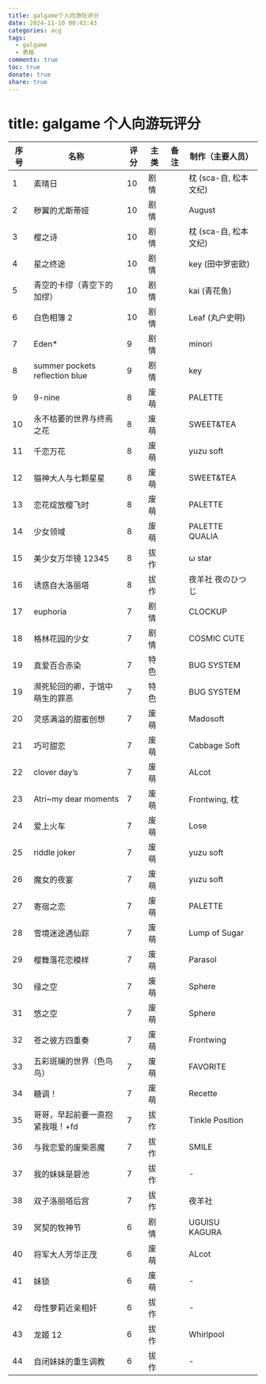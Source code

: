 ```yaml
---
title: galgame个人向游玩评分
date: 2024-11-10 00:43:43
categories: acg
tags:
  - galgame
  - 表格
comments: true
toc: true
donate: true
share: true
---
```


# title: galgame 个人向游玩评分

| 序号 | 名称                            | 评分 | 主类 | 备注 | 制作（主要人员）      |
| ---- | ------------------------------- | ---- | ---- | ---- | --------------------- |
| 1    | 素晴日                          | 10   | 剧情 |      | 枕 (sca-自, 松本文纪) |
| 2    | 秽翼的尤斯蒂娅                  | 10   | 剧情 |      | August                |
| 3    | 樱之诗                          | 10   | 剧情 |      | 枕 (sca-自, 松本文纪) |
| 4    | 星之终途                        | 10   | 剧情 |      | key (田中罗密欧)      |
| 5    | 青空的卡缪（青空下的加缪）      | 10   | 剧情 |      | kai (青花鱼)          |
| 6    | 白色相簿 2                      | 10   | 剧情 |      | Leaf (丸户史明)       |
| 7    | Eden\*                          | 9    | 剧情 |      | minori                |
| 8    | summer pockets reflection blue  | 9    | 剧情 |      | key                   |
| 9    | 9-nine                          | 8    | 废萌 |      | PALETTE               |
| 10   | 永不枯萎的世界与终焉之花        | 8    | 废萌 |      | SWEET&TEA             |
| 11   | 千恋万花                        | 8    | 废萌 |      | yuzu soft             |
| 12   | 猫神大人与七颗星星              | 8    | 废萌 |      | SWEET&TEA             |
| 13   | 恋花绽放樱飞时                  | 8    | 废萌 |      | PALETTE               |
| 14   | 少女领域                        | 8    | 废萌 |      | PALETTE QUALIA        |
| 15   | 美少女万华镜 12345              | 8    | 拔作 |      | ω star                |
| 16   | 诱惑自大洛丽塔                  | 8    | 拔作 |      | 夜羊社 夜のひつじ     |
| 17   | euphoria                        | 7    | 剧情 |      | CLOCKUP               |
| 18   | 格林花园的少女                  | 7    | 剧情 |      | COSMIC CUTE           |
| 19   | 真爱百合赤染                    | 7    | 特色 |      | BUG SYSTEM            |
| 19   | 濒死轮回的卿，于馆中萌生的罪恶  | 7    | 特色 |      | BUG SYSTEM            |
| 20   | 灵感满溢的甜蜜创想              | 7    | 废萌 |      | Madosoft              |
| 21   | 巧可甜恋                        | 7    | 废萌 |      | Cabbage Soft          |
| 22   | clover day’s                    | 7    | 废萌 |      | ALcot                 |
| 23   | Atri~my dear moments            | 7    | 废萌 |      | Frontwing, 枕         |
| 24   | 爱上火车                        | 7    | 废萌 |      | Lose                  |
| 25   | riddle joker                    | 7    | 废萌 |      | yuzu soft             |
| 26   | 魔女的夜宴                      | 7    | 废萌 |      | yuzu soft             |
| 27   | 寄宿之恋                        | 7    | 废萌 |      | PALETTE               |
| 28   | 雪境迷途遇仙踪                  | 7    | 废萌 |      | Lump of Sugar         |
| 29   | 樱舞落花恋模样                  | 7    | 废萌 |      | Parasol               |
| 30   | 缘之空                          | 7    | 废萌 |      | Sphere                |
| 31   | 悠之空                          | 7    | 废萌 |      | Sphere                |
| 32   | 苍之彼方四重奏                  | 7    | 废萌 |      | Frontwing             |
| 33   | 五彩斑斓的世界（色鸟鸟）        | 7    | 废萌 |      | FAVORITE              |
| 34   | 糖调！                          | 7    | 废萌 |      | Recette               |
| 35   | 哥哥，早起前要一直抱紧我哦！+fd | 7    | 拔作 |      | Tinkle Position       |
| 36   | 与我恋爱的废柴恶魔              | 7    | 拔作 |      | SMILE                 |
| 37   | 我的妹妹是碧池                  | 7    | 拔作 |      | -                     |
| 38   | 双子洛丽塔后宫                  | 7    | 拔作 |      | 夜羊社                |
| 39   | 冥契的牧神节                    | 6    | 剧情 |      | UGUISU KAGURA         |
| 40   | 将军大人芳华正茂                | 6    | 废萌 |      | ALcot                 |
| 41   | 妹锁                            | 6    | 废萌 |      | -                     |
| 42   | 母性萝莉近亲相奸                | 6    | 拔作 |      | -                     |
| 43   | 龙姬 12                         | 6    | 拔作 |      | Whirlpool             |
| 44   | 自闭妹妹的重生调教              | 6    | 拔作 |      | -                     |
